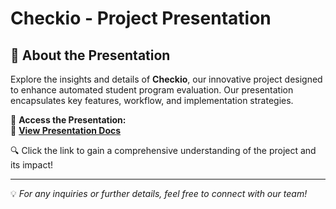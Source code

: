 # Checkio - Project Presentation

## 🌟 About the Presentation
Explore the insights and details of **Checkio**, our innovative project designed to enhance automated student program evaluation. Our presentation encapsulates key features, workflow, and implementation strategies.

📂 **Access the Presentation:**  
🔗 [**View Presentation Docs**](https://drive.google.com/drive/folders/1-TxN0TPcR2TsNlTDdbBepZ4I_aU2FpHz?usp=sharing)

🔍 Click the link to gain a comprehensive understanding of the project and its impact!

---
💡 *For any inquiries or further details, feel free to connect with our team!*